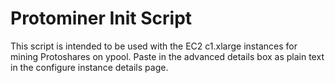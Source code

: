 Protominer Init Script
===============
This script is intended to be used with the EC2 c1.xlarge instances for mining Protoshares on ypool. Paste in the advanced details box as plain text in the configure instance details page. 

